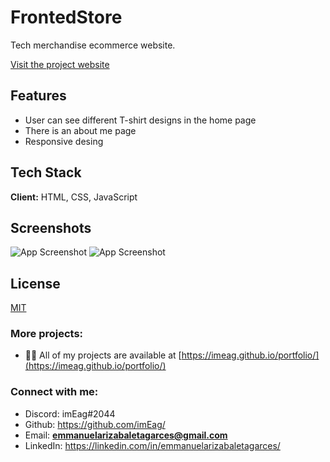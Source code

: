 
# FrontedStore

Tech merchandise ecommerce website.

[Visit the project website](https://imeag.github.io/FrontendStore/)

## Features

- User can see different T-shirt designs in the home page
- There is an about me page
- Responsive desing


## Tech Stack

**Client:** HTML, CSS, JavaScript


## Screenshots

![App Screenshot](https://i.ibb.co/X36bLP2/Frontend-Store-Logo.png)
![App Screenshot](https://i.ibb.co/h7WyRjY/frontend-Store.png)


## License

[MIT](https://choosealicense.com/licenses/mit/)


### More projects:

- 👨‍💻 All of my projects are available at [https://imeag.github.io/portfolio/](https://imeag.github.io/portfolio/)

### Connect with me:

- Discord: imEag#2044
- Github: https://github.com/imEag/
- Email: **emmanuelarizabaletagarces@gmail.com**
- LinkedIn:  https://linkedin.com/in/emmanuelarizabaletagarces/

